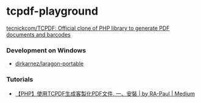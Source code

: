 tcpdf-playground
================
[tecnickcom/TCPDF: Official clone of PHP library to generate PDF documents and barcodes](https://github.com/tecnickcom/tcpdf)

### Development on Windows
- [dirkarnez/laragon-portable](https://github.com/dirkarnez/laragon-portable)

### Tutorials
- [【PHP】使用TCPDF生成客製化PDF文件. 一、安裝 | by RA-Paul | Medium](https://medium.com/@paul87224/php-%E4%BD%BF%E7%94%A8tcpdf%E7%94%9F%E6%88%90%E5%AE%A2%E8%A3%BD%E5%8C%96pdf%E6%96%87%E4%BB%B6-932b4ea76972)
